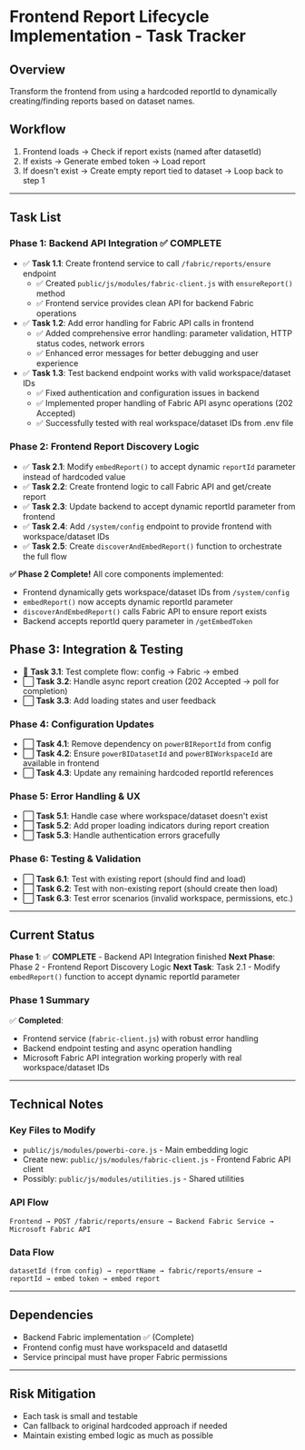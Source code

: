 # Frontend Report Lifecycle Implementation - Task Tracker

## Overview
Transform the frontend from using a hardcoded reportId to dynamically creating/finding reports based on dataset names.

## Workflow
1. Frontend loads → Check if report exists (named after datasetId)
2. If exists → Generate embed token → Load report
3. If doesn't exist → Create empty report tied to dataset → Loop back to step 1

---

## Task List

### Phase 1: Backend API Integration ✅ COMPLETE
- ✅ **Task 1.1**: Create frontend service to call `/fabric/reports/ensure` endpoint
  - ✅ Created `public/js/modules/fabric-client.js` with `ensureReport()` method
  - ✅ Frontend service provides clean API for backend Fabric operations
- ✅ **Task 1.2**: Add error handling for Fabric API calls in frontend
  - ✅ Added comprehensive error handling: parameter validation, HTTP status codes, network errors
  - ✅ Enhanced error messages for better debugging and user experience
- ✅ **Task 1.3**: Test backend endpoint works with valid workspace/dataset IDs
  - ✅ Fixed authentication and configuration issues in backend
  - ✅ Implemented proper handling of Fabric API async operations (202 Accepted)
  - ✅ Successfully tested with real workspace/dataset IDs from .env file

### Phase 2: Frontend Report Discovery Logic
- ✅ **Task 2.1**: Modify `embedReport()` to accept dynamic `reportId` parameter instead of hardcoded value
- ✅ **Task 2.2**: Create frontend logic to call Fabric API and get/create report  
- ✅ **Task 2.3**: Update backend to accept dynamic reportId parameter from frontend
- ✅ **Task 2.4**: Add `/system/config` endpoint to provide frontend with workspace/dataset IDs
- ✅ **Task 2.5**: Create `discoverAndEmbedReport()` function to orchestrate the full flow

**✅ Phase 2 Complete!** All core components implemented:
- Frontend dynamically gets workspace/dataset IDs from `/system/config`
- `embedReport()` now accepts dynamic reportId parameter  
- `discoverAndEmbedReport()` calls Fabric API to ensure report exists
- Backend accepts reportId query parameter in `/getEmbedToken`

## Phase 3: Integration & Testing
- 🚧 **Task 3.1**: Test complete flow: config → Fabric → embed
- ⬜ **Task 3.2**: Handle async report creation (202 Accepted → poll for completion)
- ⬜ **Task 3.3**: Add loading states and user feedback

### Phase 4: Configuration Updates
- ⬜ **Task 4.1**: Remove dependency on `powerBIReportId` from config
- ⬜ **Task 4.2**: Ensure `powerBIDatasetId` and `powerBIWorkspaceId` are available in frontend
- ⬜ **Task 4.3**: Update any remaining hardcoded reportId references

### Phase 5: Error Handling & UX
- ⬜ **Task 5.1**: Handle case where workspace/dataset doesn't exist
- ⬜ **Task 5.2**: Add proper loading indicators during report creation
- ⬜ **Task 5.3**: Handle authentication errors gracefully

### Phase 6: Testing & Validation
- ⬜ **Task 6.1**: Test with existing report (should find and load)
- ⬜ **Task 6.2**: Test with non-existing report (should create then load)
- ⬜ **Task 6.3**: Test error scenarios (invalid workspace, permissions, etc.)

---

## Current Status
**Phase 1**: ✅ **COMPLETE** - Backend API Integration finished
**Next Phase**: Phase 2 - Frontend Report Discovery Logic
**Next Task**: Task 2.1 - Modify `embedReport()` function to accept dynamic reportId parameter

### Phase 1 Summary
✅ **Completed**: 
- Frontend service (`fabric-client.js`) with robust error handling
- Backend endpoint testing and async operation handling
- Microsoft Fabric API integration working properly with real workspace/dataset IDs

---

## Technical Notes

### Key Files to Modify
- `public/js/modules/powerbi-core.js` - Main embedding logic
- Create new: `public/js/modules/fabric-client.js` - Frontend Fabric API client
- Possibly: `public/js/modules/utilities.js` - Shared utilities

### API Flow
```
Frontend → POST /fabric/reports/ensure → Backend Fabric Service → Microsoft Fabric API
```

### Data Flow
```
datasetId (from config) → reportName → fabric/reports/ensure → reportId → embed token → embed report
```

---

## Dependencies
- Backend Fabric implementation ✅ (Complete)
- Frontend config must have workspaceId and datasetId
- Service principal must have proper Fabric permissions

---

## Risk Mitigation
- Each task is small and testable
- Can fallback to original hardcoded approach if needed
- Maintain existing embed logic as much as possible